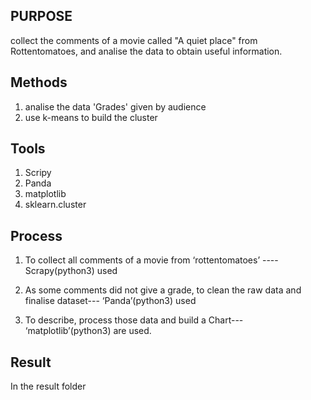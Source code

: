 ## PURPOSE
collect the comments of a movie called "A quiet place" from Rottentomatoes, and analise the data to obtain useful information.

## Methods  
1. analise the data 'Grades' given by audience   
2. use k-means to build the cluster 

## Tools
1. Scripy
2. Panda
3. matplotlib
4. sklearn.cluster

## Process
1. To collect all comments of a movie from ‘rottentomatoes’ ---- Scrapy(python3) used
2. As some comments did not give a grade, to clean the raw data and finalise dataset--- ‘Panda’(python3) used

3. To describe, process those data and build a Chart--- ‘matplotlib’(python3) are used. 

## Result
In the result folder

